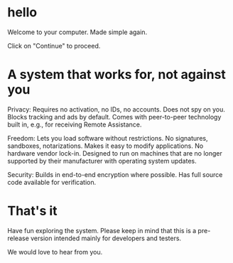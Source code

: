 # hello

Welcome to your computer.
Made simple again.

Click on "Continue" to proceed.

# A system that works for, not against you

Privacy: Requires no activation, no IDs, no accounts. Does not spy on you. Blocks tracking and ads by default. Comes with peer-to-peer technology built in, e.g., for receiving Remote Assistance.

Freedom: Lets you load software without restrictions. No signatures, sandboxes, notarizations. Makes it easy to modify applications. No hardware vendor lock-in. Designed to run on machines that are no longer supported by their manufacturer with operating system updates.

Security: Builds in end-to-end encryption where possible. Has full source code available for verification.

# That's it

Have fun exploring the system. Please keep in mind that this is a pre-release version intended mainly for developers and testers.

We would love to hear from you.
